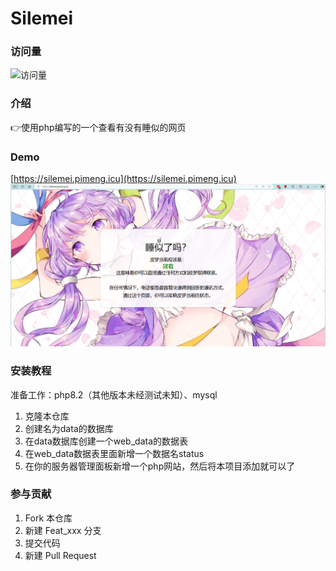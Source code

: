 # Silemei

### 访问量
![访问量](https://count.kjchmc.cn/get/@pimeng?theme=rule34)

### 介绍
👉使用php编写的一个查看有没有睡似的网页

### Demo
[https://silemei.pimeng.icu](https://silemei.pimeng.icu)
![图片示例](img/demo.png)

### 安装教程

准备工作：php8.2（其他版本未经测试未知）、mysql

1.  克隆本仓库
2.  创建名为data的数据库
3.  在data数据库创建一个web_data的数据表
4.  在web_data数据表里面新增一个数据名status
5.  在你的服务器管理面板新增一个php网站，然后将本项目添加就可以了

### 参与贡献

1.  Fork 本仓库
2.  新建 Feat_xxx 分支
3.  提交代码
4.  新建 Pull Request